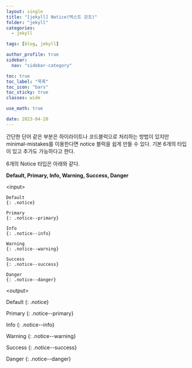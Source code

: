 ```yaml
---
layout: single
title: "[jekyll] Notice(텍스트 강조)"
folder: "jekyll"
categories:
  - jekyll

tags: [blog, jekyll]

author_profile: true
sidebar:
  nav: "sidebar-category"

toc: true
toc_label: "목록"
toc_icon: "bars"
toc_sticky: true
classes: wide

use_math: true

date: 2023-04-20
---
```


간단한 단어 같은 부분은 하이라이트나 코드블럭으로 처리하는 방법이 있지만
minimal-mistakes를 이용한다면 notice 블럭을 쉽게 만들 수 있다.
기본 6개의 타입이 있고 추가도 가능하다고 한다.

6개의 Notice 타입은 아래와 같다.

**Default, Primary, Info, Warning, Success, Danger**

\<input>

```
Default
{: .notice}

Primary
{: .notice--primary}

Info
{: .notice--info}

Warning
{: .notice--warning}

Success
{: .notice--success}

Danger
{: .notice--danger}

```

\<output>

Default
{: .notice}

Primary
{: .notice--primary}

Info
{: .notice--info}

Warning
{: .notice--warning}

Success
{: .notice--success}

Danger
{: .notice--danger}
